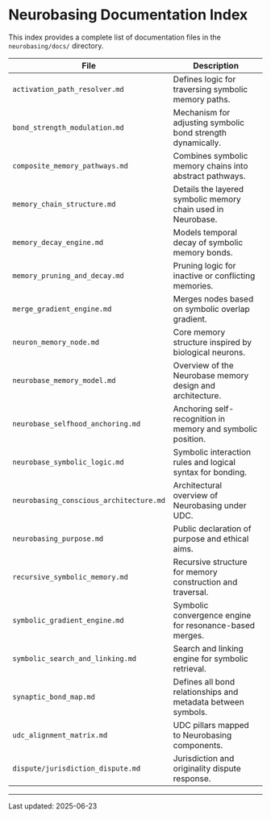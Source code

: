 # Neurobasing Documentation Index

This index provides a complete list of documentation files in the `neurobasing/docs/` directory.

| File | Description |
|------|-------------|
| `activation_path_resolver.md` | Defines logic for traversing symbolic memory paths. |
| `bond_strength_modulation.md` | Mechanism for adjusting symbolic bond strength dynamically. |
| `composite_memory_pathways.md` | Combines symbolic memory chains into abstract pathways. |
| `memory_chain_structure.md` | Details the layered symbolic memory chain used in Neurobase. |
| `memory_decay_engine.md` | Models temporal decay of symbolic memory bonds. |
| `memory_pruning_and_decay.md` | Pruning logic for inactive or conflicting memories. |
| `merge_gradient_engine.md` | Merges nodes based on symbolic overlap gradient. |
| `neuron_memory_node.md` | Core memory structure inspired by biological neurons. |
| `neurobase_memory_model.md` | Overview of the Neurobase memory design and architecture. |
| `neurobase_selfhood_anchoring.md` | Anchoring self-recognition in memory and symbolic position. |
| `neurobase_symbolic_logic.md` | Symbolic interaction rules and logical syntax for bonding. |
| `neurobasing_conscious_architecture.md` | Architectural overview of Neurobasing under UDC. |
| `neurobasing_purpose.md` | Public declaration of purpose and ethical aims. |
| `recursive_symbolic_memory.md` | Recursive structure for memory construction and traversal. |
| `symbolic_gradient_engine.md` | Symbolic convergence engine for resonance-based merges. |
| `symbolic_search_and_linking.md` | Search and linking engine for symbolic retrieval. |
| `synaptic_bond_map.md` | Defines all bond relationships and metadata between symbols. |
| `udc_alignment_matrix.md` | UDC pillars mapped to Neurobasing components. |
| `dispute/jurisdiction_dispute.md` | Jurisdiction and originality dispute response. |

---

Last updated: 2025-06-23
